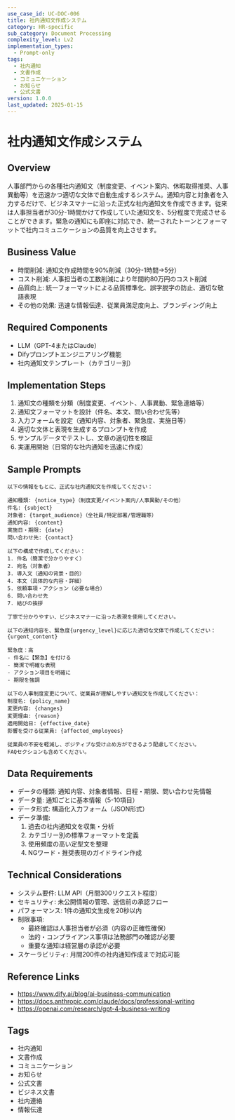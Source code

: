 ```yaml
---
use_case_id: UC-DOC-006
title: 社内通知文作成システム
category: HR-specific
sub_category: Document Processing
complexity_level: Lv2
implementation_types:
  - Prompt-only
tags:
  - 社内通知
  - 文書作成
  - コミュニケーション
  - お知らせ
  - 公式文書
version: 1.0.0
last_updated: 2025-01-15
---
```


# 社内通知文作成システム

## Overview

人事部門からの各種社内通知文（制度変更、イベント案内、休暇取得推奨、人事異動等）を迅速かつ適切な文体で自動生成するシステム。通知内容と対象者を入力するだけで、ビジネスマナーに沿った正式な社内通知文を作成できます。従来は人事担当者が30分-1時間かけて作成していた通知文を、5分程度で完成させることができます。緊急の通知にも即座に対応でき、統一されたトーンとフォーマットで社内コミュニケーションの品質を向上させます。

## Business Value

- 時間削減: 通知文作成時間を90%削減（30分-1時間→5分）
- コスト削減: 人事担当者の工数削減により年間約80万円のコスト削減
- 品質向上: 統一フォーマットによる品質標準化、誤字脱字の防止、適切な敬語表現
- その他の効果: 迅速な情報伝達、従業員満足度向上、ブランディング向上

## Required Components

- LLM（GPT-4またはClaude）
- Difyプロンプトエンジニアリング機能
- 社内通知文テンプレート（カテゴリー別）

## Implementation Steps

1. 通知文の種類を分類（制度変更、イベント、人事異動、緊急連絡等）
2. 通知文フォーマットを設計（件名、本文、問い合わせ先等）
3. 入力フォームを設定（通知内容、対象者、緊急度、実施日等）
4. 適切な文体と表現を生成するプロンプトを作成
5. サンプルデータでテストし、文章の適切性を検証
6. 実運用開始（日常的な社内通知を迅速に作成）

## Sample Prompts

```
以下の情報をもとに、正式な社内通知文を作成してください：

通知種類: {notice_type}（制度変更/イベント案内/人事異動/その他）
件名: {subject}
対象者: {target_audience}（全社員/特定部署/管理職等）
通知内容: {content}
実施日・期限: {date}
問い合わせ先: {contact}

以下の構成で作成してください：
1. 件名（簡潔で分かりやすく）
2. 宛名（対象者）
3. 導入文（通知の背景・目的）
4. 本文（具体的な内容・詳細）
5. 依頼事項・アクション（必要な場合）
6. 問い合わせ先
7. 結びの挨拶

丁寧で分かりやすい、ビジネスマナーに沿った表現を使用してください。
```

```
以下の通知内容を、緊急度{urgency_level}に応じた適切な文体で作成してください：
{urgent_content}

緊急度：高
- 件名に【緊急】を付ける
- 簡潔で明確な表現
- アクション項目を明確に
- 期限を強調
```

```
以下の人事制度変更について、従業員が理解しやすい通知文を作成してください：
制度名: {policy_name}
変更内容: {changes}
変更理由: {reason}
適用開始日: {effective_date}
影響を受ける従業員: {affected_employees}

従業員の不安を軽減し、ポジティブな受け止め方ができるよう配慮してください。
FAQセクションも含めてください。
```

## Data Requirements

- データの種類: 通知内容、対象者情報、日程・期限、問い合わせ先情報
- データ量: 通知ごとに基本情報（5-10項目）
- データ形式: 構造化入力フォーム（JSON形式）
- データ準備:
  1. 過去の社内通知文を収集・分析
  2. カテゴリー別の標準フォーマットを定義
  3. 使用頻度の高い定型文を整理
  4. NGワード・推奨表現のガイドライン作成

## Technical Considerations

- システム要件: LLM API（月間300リクエスト程度）
- セキュリティ: 未公開情報の管理、送信前の承認フロー
- パフォーマンス: 1件の通知文生成を20秒以内
- 制限事項:
  - 最終確認は人事担当者が必須（内容の正確性確保）
  - 法的・コンプライアンス事項は法務部門の確認が必要
  - 重要な通知は経営層の承認が必要
- スケーラビリティ: 月間200件の社内通知作成まで対応可能

## Reference Links

- https://www.dify.ai/blog/ai-business-communication
- https://docs.anthropic.com/claude/docs/professional-writing
- https://openai.com/research/gpt-4-business-writing

## Tags

- 社内通知
- 文書作成
- コミュニケーション
- お知らせ
- 公式文書
- ビジネス文書
- 社内連絡
- 情報伝達

